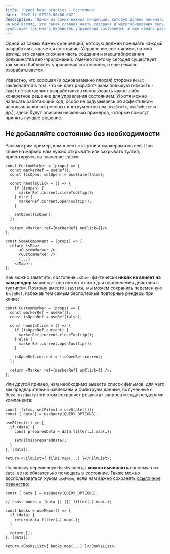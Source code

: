 ```yaml
---
title: 'React best practies - Состояние'
date: '2022-12-07T20:00:00.00Z'
description: 'Одной из самых важных концепций, которую должен понимать каждый разработчик, является состояние. Управление состоянием,
на мой взгляд, это самая сложная часть создания и масштабирования большинства веб-приложений. Именно поэтому сегодня
существует так много библиотек управления состоянием, и еще немало разрабатывается.'
---
```


Одной из самых важных концепций, которую должен понимать каждый разработчик, является состояние. Управление состоянием,
на мой взгляд, это самая сложная часть создания и масштабирования большинства веб-приложений. Именно поэтому сегодня
существует так много библиотек управления состоянием, и еще немало разрабатывается.

Известно, что хорошая (и одновременно плохая) сторона `React` заключается в том, что он дает разработчикам большую
гибкость - `React` не заставляет разработчиков использовать какое-либо конкретное решение для управления состоянием. И
хотя можно написать работающий код, особо не задумываясь об эффективном использовании встроенных инструментов (см.
`useState`, `useReducer` и др.), здесь будут описаны несколько примеров, которые помогут принять лучшее решение.

## Не добавляйте состояние без необходимости

Рассмотрим пример, компонент с картой и маркерами на ней. При клике на маркер нам нужно открывать или закрывать тултип,
ориентируясь на значение `isOpen`:

```js[class="line-numbers"]
const CustomMarker = (props) => {
  const markerRef = useRef();
  const [isOpen, setOpen] = useState(false);

  const handleClick = () => {
    if (isOpen) {
      markerRef.current.closeTooltip();
    } else {
      markerRef.current.openTooltip();
    }

    setOpen(!isOpen);
  };

  return <Marker ref={markerRef} onClick={}/>
};

const SomeComponent = (props) => {
  return (<Map>
      <CustomMarker />
      <CustomMarker />
      {...}
    </Map>);
};
```

Как можно заметить, состояние `isOpen` фактически **никак не влияет на сам рендер** маркера - оно нужно только для
определения действия с тултипом. Поэтому вместо `useState`, мы можем сохранить переменную в `useRef`, избежав тем самым
бесполезные повторные рендеры при клике:

```tsx
const CustomMarker = (props) => {
  const markerRef = useRef();
  const isOpenRef = useRef(false);

  const handleClick = () => {
    if (isOpenRef.current) {
      markerRef.current.closeTooltip();
    } else {
      markerRef.current.openTooltip();
    }

    isOpenRef.current = !isOpenRef.current;
  };

  return <Marker ref={markerRef} onClick={} />;
};
```

Или другой пример, нам необходимо вывести список фильмов, для чего мы предварительно извлекаем и фильтруем данные,
полученные с бека. `useQuery` при этом сохраняет результат запроса между рендерами компонента:

```tsx
const [films, setFilms] = useState([]);
const { data } = useQuery(QUERY_OPTIONS);

useEffect(() => {
  if (data) {
    const preparedData = data.filter(…).map(…);

    setFilms(preparedData);
  }
}, [data]);

return <FilmList>{ films.map(...) }</FilmList>;
```

Поскольку переменную `books` всегда **можно вычислить** напрямую из `data`, ее не обязательно помещать в состояние.
Также можно воспользоваться хуком `useMemo`, если нам важно сохранять
[ссылочное равенство](https://learn.javascript.ru/object-copy#sravnenie-po-ssylke):

```tsx
const { data } = useQuery(QUERY_OPTIONS);

// const books = (data || []).filter(…).map(…);

const books = useMemo(() => {
  if (data) {
    return data.filter(…).map(…);
  }

  return [];
}, [data]);

return <BooksList>{ books.map(...) }</BooksList>;
```
